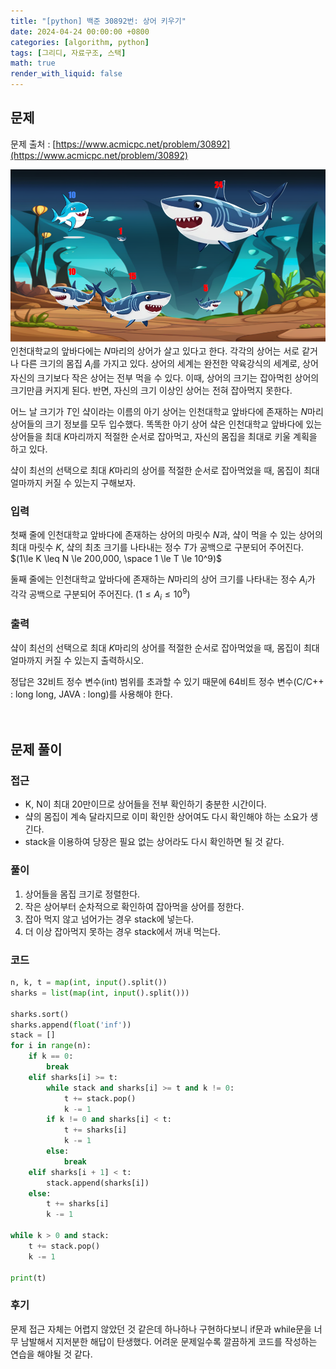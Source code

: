 ```yaml
---
title: "[python] 백준 30892번: 상어 키우기"
date: 2024-04-24 00:00:00 +0800
categories: [algorithm, python]
tags: [그리디, 자료구조, 스택]
math: true
render_with_liquid: false
---
```


## 문제
문제 출처 : [https://www.acmicpc.net/problem/30892](https://www.acmicpc.net/problem/30892)

![boj30892](/assets/img/boj30892.png)
인천대학교의 앞바다에는 
$N$마리의 상어가 살고 있다고 한다. 각각의 상어는 서로 같거나 다른 크기의 몸집 
$A_i$를 가지고 있다. 상어의 세계는 완전한 약육강식의 세계로, 상어 자신의 크기보다 작은 상어는 전부 먹을 수 있다. 이때, 상어의 크기는 잡아먹힌 상어의 크기만큼 커지게 된다. 반면, 자신의 크기 이상인 상어는 전혀 잡아먹지 못한다.

어느 날 크기가 
$T$인 샼이라는 이름의 아기 상어는 인천대학교 앞바다에 존재하는 
$N$마리 상어들의 크기 정보를 모두 입수했다. 똑똑한 아기 상어 샼은 인천대학교 앞바다에 있는 상어들을 최대 
$K$마리까지 적절한 순서로 잡아먹고, 자신의 몸집을 최대로 키울 계획을 하고 있다.

샼이 최선의 선택으로 최대 
$K$마리의 상어를 적절한 순서로 잡아먹었을 때, 몸집이 최대 얼마까지 커질 수 있는지 구해보자.

### 입력
첫째 줄에 인천대학교 앞바다에 존재하는 상어의 마릿수 
$N$과, 샼이 먹을 수 있는 상어의 최대 마릿수 
$K$, 샼의 최초 크기를 나타내는 정수 
$T$가 공백으로 구분되어 주어진다. 
$(1\le K \leq N \le 200,000, \space 1 \le T \le 10^9)$ 

둘째 줄에는 인천대학교 앞바다에 존재하는 
$N$마리의 상어 크기를 나타내는 정수 
$A_i$가 각각 공백으로 구분되어 주어진다. 
$(1 \le A_i \le 10^9)$

### 출력
샼이 최선의 선택으로 최대 
$K$마리의 상어를 적절한 순서로 잡아먹었을 때, 몸집이 최대 얼마까지 커질 수 있는지 출력하시오.

정답은 32비트 정수 변수(int) 범위를 초과할 수 있기 때문에 64비트 정수 변수(C/C++ : long long, JAVA : long)를 사용해야 한다.
<br><br><br>

## 문제 풀이

### 접근
- K, N이 최대 20만이므로 상어들을 전부 확인하기 충분한 시간이다.
- 샼의 몸집이 계속 달라지므로 이미 확인한 상어여도 다시 확인해야 하는 소요가 생긴다.
- stack을 이용하여 당장은 필요 없는 상어라도 다시 확인하면 될 것 같다.

### 풀이
1. 상어들을 몸집 크기로 정렬한다.
2. 작은 상어부터 순차적으로 확인하여 잡아먹을 상어를 정한다.
3. 잡아 먹지 않고 넘어가는 경우 stack에 넣는다.
4. 더 이상 잡아먹지 못하는 경우 stack에서 꺼내 먹는다.

### 코드

```python
n, k, t = map(int, input().split())
sharks = list(map(int, input().split()))

sharks.sort()
sharks.append(float('inf'))
stack = []
for i in range(n):
    if k == 0:
        break
    elif sharks[i] >= t:
        while stack and sharks[i] >= t and k != 0:
            t += stack.pop()
            k -= 1
        if k != 0 and sharks[i] < t:
            t += sharks[i]
            k -= 1
        else:
            break
    elif sharks[i + 1] < t:
        stack.append(sharks[i])
    else:
        t += sharks[i]
        k -= 1

while k > 0 and stack:
    t += stack.pop()
    k -= 1

print(t)
```

### 후기
문제 접근 자체는 어렵지 않았던 것 같은데 하나하나 구현하다보니 if문과 while문을 너무 남발해서 지저분한 해답이 탄생했다. 어려운 문제일수록 깔끔하게 코드를 작성하는 연습을 해야될 것 같다.